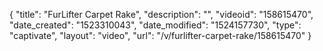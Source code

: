 {
    "title": "FurLifter Carpet Rake",
    "description": "",
    "videoid": "158615470",
    "date_created": "1523310043",
    "date_modified": "1524157730",
    "type": "captivate",
    "layout": "video",
    "url": "\/v\/furlifter-carpet-rake\/158615470"
}